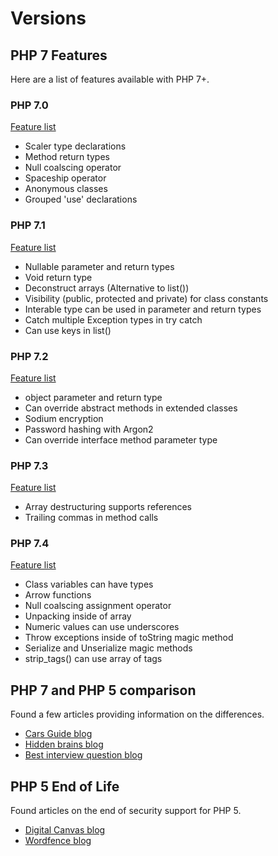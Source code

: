 # Versions

## PHP 7 Features

Here are a list of features available with PHP 7+.

### PHP 7.0

[Feature list](https://www.php.net/manual/en/migration70.new-features.php)

- Scaler type declarations
- Method return types
- Null coalscing operator
- Spaceship operator
- Anonymous classes
- Grouped 'use' declarations

### PHP 7.1

[Feature list](https://www.php.net/manual/en/migration71.new-features.php)

- Nullable parameter and return types
- Void return type
- Deconstruct arrays (Alternative to list())
- Visibility (public, protected and private) for class constants
- Interable type can be used in parameter and return types
- Catch multiple Exception types in try catch
- Can use keys in list()

### PHP 7.2

[Feature list](https://www.php.net/manual/en/migration72.new-features.php)

- object parameter and return type
- Can override abstract methods in extended classes
- Sodium encryption
- Password hashing with Argon2
- Can override interface method parameter type

### PHP 7.3

[Feature list](https://www.php.net/manual/en/migration73.new-features.php)

- Array destructuring supports references
- Trailing commas in method calls

### PHP 7.4

[Feature list](https://www.php.net/manual/en/migration74.new-features.php)

- Class variables can have types
- Arrow functions
- Null coalscing assignment operator
- Unpacking inside of array
- Numeric values can use underscores
- Throw exceptions inside of toString magic method
- Serialize and Unserialize magic methods
- strip_tags() can use array of tags

## PHP 7 and PHP 5 comparison

Found a few articles providing information on the differences.

- [Cars Guide blog](https://engineering.carsguide.com.au/php-5-vs-php-7-d80191e8406b)
- [Hidden brains blog](https://www.hiddenbrains.co.uk/blog/difference-between-php5-and-php7-and-upgrading-php-version.html)
- [Best interview question blog](https://www.bestinterviewquestion.com/blog/what-is-the-difference-between-php5-and-php7)

## PHP 5 End of Life

Found articles on the end of security support for PHP 5.

- [Digital Canvas blog](https://www.digitalcanvas.com/blog/php-56-end-of-life-guide)
- [Wordfence blog](https://www.wordfence.com/blog/2018/10/php5-dangerous)
